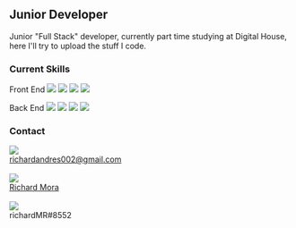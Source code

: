 ## Junior Developer
Junior "Full Stack" developer, currently part time studying at Digital House, here I'll try to upload the stuff I code.
### Current Skills
Front End 
<img src="https://img.shields.io/badge/HTML5-E34F26?style=for-the-badge&logo=html5&logoColor=white"/> 
<img src="https://img.shields.io/badge/CSS3-1572B6?style=for-the-badge&logo=css3&logoColor=white"/>
<img src="https://img.shields.io/badge/JavaScript-323330?style=for-the-badge&logo=javascript&logoColor=F7DF1E"/>
<img src="https://img.shields.io/badge/React-20232A?style=for-the-badge&logo=react&logoColor=61DAFB"/>

Back End
<img src="https://img.shields.io/badge/Java-ED8B00?style=for-the-badge&logo=java&logoColor=white"/>
<img src="https://img.shields.io/badge/Spring-6DB33F?style=for-the-badge&logo=spring&logoColor=white"/>
<img src="https://img.shields.io/badge/Spring_Boot-F2F4F9?style=for-the-badge&logo=spring-boot"/>
<img src="https://img.shields.io/badge/MySQL-005C84?style=for-the-badge&logo=mysql&logoColor=white"/>

### Contact
<img src="https://img.shields.io/badge/Gmail-D14836?style=for-the-badge&logo=gmail&logoColor=white"/> <br> richardandres002@gmail.com 
<br>
<br>
<img src="https://img.shields.io/badge/LinkedIn-0077B5?style=for-the-badge&logo=linkedin&logoColor=white"/> <br> 
<a href="https://www.linkedin.com/in/richard-mora/" target="_blank"> Richard Mora
</a> 
<br>
<br>
<img src="https://img.shields.io/badge/Discord-5865F2?style=for-the-badge&logo=discord&logoColor=white"/> <br> richardMR#8552

